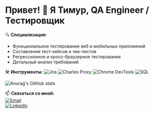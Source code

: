 # Привет! 👋 Я Тимур, QA Engineer / Тестировщик

🔍 **Специализация:**  
- Функциональное тестирование веб и мобильных приложений  
- Составление тест-кейсов и чек-листов  
- Регрессионное и кросс-браузерное тестирование
- Детальный анализ требований

🛠 **Инструменты:**
![Jira](https://img.shields.io/badge/-Jira-0052CC?logo=jira)
![Charles Proxy](https://img.shields.io/badge/-Charles_Proxy-6C814B)
![Chrome DevTools](https://img.shields.io/badge/-DevTools-4285F4?logo=googlechrome)
![SQL](https://img.shields.io/badge/-SQL-4479A1?logo=mysql)

![Anurag's GitHub stats](https://github-readme-stats.vercel.app/api?username=anuraghazra&show_icons=true&theme=transparent)


📫 **Связаться со мной:**  
[![Email](https://img.shields.io/badge/-Email-D14836?logo=gmail)](mailto:timur-38mars@yandex.ru)  
[![LinkedIn](https://img.shields.io/badge/-LinkedIn-0A66C2?logo=linkedin)](https://www.linkedin.com/in/timur-vildanov-183b88283/)
